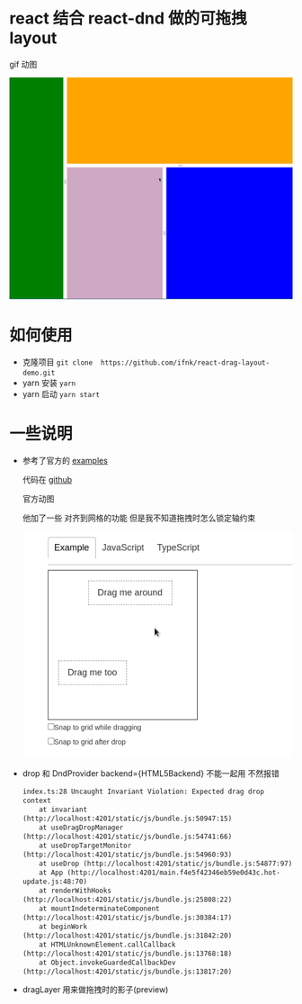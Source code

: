# react 结合 react-dnd 做的可拖拽 layout

gif 动图

![](./drag-layout.gif)

# 如何使用

- 克隆项目 `git clone  https://github.com/ifnk/react-drag-layout-demo.git`
- yarn 安装  `yarn`
- yarn 启动  `yarn start `

# 一些说明

- 参考了官方的  [examples](https://react-dnd.github.io/react-dnd/examples/drag-around/custom-drag-layer)

  代码在 [github](https://github.com/react-dnd/react-dnd/tree/main/packages/examples/src/02-drag-around/custom-drag-layer)

  官方动图

  他加了一些 对齐到网格的功能 但是我不知道拖拽时怎么锁定轴约束

  ![](./drag-example.gif)

- drop 和 DndProvider backend={HTML5Backend} 不能一起用 不然报错
    ```error
    index.ts:28 Uncaught Invariant Violation: Expected drag drop context
        at invariant (http://localhost:4201/static/js/bundle.js:50947:15)
        at useDragDropManager (http://localhost:4201/static/js/bundle.js:54741:66)
        at useDropTargetMonitor (http://localhost:4201/static/js/bundle.js:54960:93)
        at useDrop (http://localhost:4201/static/js/bundle.js:54877:97)
        at App (http://localhost:4201/main.f4e5f42346eb59e0d43c.hot-update.js:48:70)
        at renderWithHooks (http://localhost:4201/static/js/bundle.js:25808:22)
        at mountIndeterminateComponent (http://localhost:4201/static/js/bundle.js:30384:17)
        at beginWork (http://localhost:4201/static/js/bundle.js:31842:20)
        at HTMLUnknownElement.callCallback (http://localhost:4201/static/js/bundle.js:13768:18)
        at Object.invokeGuardedCallbackDev (http://localhost:4201/static/js/bundle.js:13817:20)
    ```

- dragLayer 用来做拖拽时的影子(preview)
  
